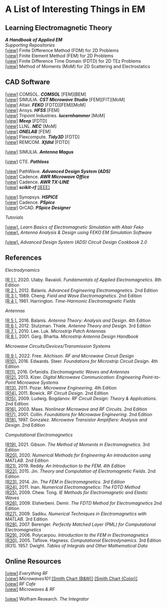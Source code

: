 # A List of Interesting Things in EM

## Learning Electromagnetic Theory

**_A Handbook of Applied EM_**  
_Supporting Repositories_  
[[view]](https://gitlab.com/oameed/cem_fdm_2d) Finite Difference Method (FDM) for 2D Problems  
[[view]](https://gitlab.com/oameed/cem_fem_2d) Finite Element Method (FEM) for 2D Problems  
[[view]](https://gitlab.com/oameed/cem_fdtd_2d) Finite Difference Time Domain (FDTD) for 2D TEz Problems  
[[view]](https://gitlab.com/oameed/cem_mom_2d) Method of Moments (MoM) for 2D Scattering and Electrostatics  

## CAD Software

[[view]](https://www.comsol.com/rf-module) COMSOL. **_COMSOL_** [FEM][BEM]  
[[view]](https://www.3ds.com/products-services/simulia/products/cst-studio-suite/) SIMULIA. **_CST Microwave Studio_** [FEM][FIT][MoM]  
[[view]](https://www.altair.com/feko/) Altair. **_FEKO_** [FDTD][FEM][MoM]  
[[view]](https://www.ansys.com/products/electronics/ansys-hfss) Ansys. **_HFSS_** [FEM]  
[[view]](https://lucernhammer.tripointindustries.com/) Tripoint Industries. **_lucernhammer_** [MoM]  
[[view]](https://meep.readthedocs.io/en/latest/) **_Meep_** [FDTD]  
[[view]](https://ipo.llnl.gov/technologies/software/nec-v50-numerical-electromagnetic-code) LLNL. **_NEC_** [MoM]  
[[view]](https://onelab.info/) **_ONELAB_** [FEM]  
[[view]](https://www.flexcompute.com/tidy3d/solver/) Flexcompute. **_Tidy3D_** [FDTD]  
[[view]](https://www.remcom.com/xfdtd-3d-em-simulation-software) REMCOM. **_Xfdtd_** [FDTD]  

[[view]](https://www.3ds.com/products-services/simulia/products/antenna-magus/) SIMULIA. **_Antenna Magus_**  

[[view]](https://www.pathloss.com/) CTE. **_Pathloss_**  

[[view]](https://www.keysight.com/us/en/products/software/pathwave-design-software/pathwave-advanced-design-system.html) PathWave. **_Advanced Design System (ADS)_**  
[[view]](https://www.cadence.com/en_US/home/tools/system-analysis/rf-microwave-design/awr-microwave-office.html) Cadence. **_AWR Microwave Office_**  
[[view]](https://www.cadence.com/en_US/home/tools/system-analysis/rf-microwave-design/awr-tx-line.html) Cadence. **_AWR TX-LINE_**  
[[view]](https://scikit-rf.readthedocs.io/en/latest/index.html) **_scikit-rf_** [[IEEE]](https://ieeexplore.ieee.org/document/9632487)  

[[view]](https://www.synopsys.com/implementation-and-signoff/ams-simulation/primesim-hspice.html) Synopsys. **_HSPICE_**  
[[view]](https://www.cadence.com/en_US/home/tools/pcb-design-and-analysis/analog-mixed-signal-simulation/pspice.html) Cadence. **_PSpice_**  
[[view]](https://www.orcad.com/products/orcad-pspice-designer/overview) OrCAD. **_PSpice Designer_**  

_Tutorials_

[[view].](https://altairuniversity.com/free-ebook-electromagnetic-simulation-feko/) _Learn Basics of Electromagnetic Simulation with Altair Feko_  
[[view].](https://altairuniversity.com/13342-antenna-analysis-design-using-feko-em-simulation-software-2/) _Antenna Analysis & Design using FEKO EM Simulation Software_  

[[view].](https://www.keysight.com/us/en/assets/7018-04800/application-notes/5992-0707.pdf) _Advanced Design System (ADS) Circuit Design Cookbook 2.0_  

## References

_Electrodynamics_

[[R 1 ].](https://www.pearson.com/us/higher-education/program/Ulaby-Pearson-e-Text-Fundamentals-of-Applied-Electromagnetics-Access-Card-8th-Edition/PGM2445419.html) 2020. Ulaby. Ravaioli. _Fundamentals of Applied Electromagnetics_. 8th Edition  
[[R 2 ].](https://www.wiley.com/en-us/Advanced+Engineering+Electromagnetics%2C+2nd+Edition-p-9780470589489) 2012. Balanis. _Advanced Engineering Electromagnetics_. 2nd Edition  
[[R 3 ].](https://www.pearson.com/uk/educators/higher-education-educators/program/Cheng-Field-and-Wave-Electromagnetics-Pearson-New-International-Edition-2nd-Edition/PGM1052866.html) 1989. Cheng. _Field and Wave Electromagnetics_. 2nd Edition  
[[R 4 ].](https://www.wiley.com/en-us/Time+Harmonic+Electromagnetic+Fields-p-9780471208068) 1961. Harrington. _Time-Harmonic Electromagnetic Fields_  

_Antennas_

[[R 5 ].](https://www.wiley.com/en-us/Antenna+Theory%3A+Analysis+and+Design%2C+4th+Edition-p-9781118642061) 2016. Balanis. _Antenna Theory: Analysis and Design_. 4th Edition  
[[R 6 ].](https://www.wiley.com/en-us/Antenna+Theory+and+Design%2C+3rd+Edition-p-9780470576649) 2012. Stutzman. Thiele. _Antenna Theory and Design_. 3rd Edition  
[[R 7 ].](https://doi.org/10.1142/p669) 2010. Lee. Luk. _Microstrip Patch Antennas_  
[[R 8 ].](https://books.google.com/books/about/Microstrip_Antenna_Design_Handbook.html?id=_er1LO5pEnUC) 2001. Garg. Bhartia. _Microstrip Antenna Design Handbook_  

_Microwave Circuits/Devices/Transmission Systems_

[[R 9 ].](https://www.wiley.com/en-us/RF+and+Microwave+Circuit+Design:+Theory+and+Applications-p-9781119114666) 2022. Free. Aitchison. _RF and Microwave Circuit Design_  
[[R10].](https://www.wiley.com/en-us/Foundations+for+Microstrip+Circuit+Design,+4th+Edition-p-9781118936191) 2016. Edwards. Steer. _Foundations for Microstrip Circuit Design_. 4th Edition  
[[R11].](https://www.ece.rutgers.edu/~orfanidi/ewa/) 2016. Orfanidis. _Electromagnetic Waves and Antennas_  
[[R12].](https://www.wiley.com/en-us/Digital+Microwave+Communication%3A+Engineering+Point+to+Point+Microwave+Systems-p-9781118636800) 2013. Kizer. _Digital Microwave Communication: Engineering Point-to-Point Microwave Systems_  
[[R13].](https://www.wiley.com/en-us/Microwave+Engineering%2C+4th+Edition-p-9780470631553) 2011. Pozar. _Microwave Engineering_. 4th Edition  
[[R14].](https://books.google.com/books/about/RF_Circuit_Design.html?id=zpTnMsiUkmwC) 2011. Bowick. _RF Circuit Design_. 2nd Edition  
[[R15].](https://www.pearson.com/en-us/subject-catalog/p/rf-circuit-design-theory--applications/P200000003197/9780131471375) 2009. Ludwig. Bogdanov. _RF Circuit Design: Theory & Applications_. 2nd Edition  
[[R16].](https://us.artechhouse.com/Nonlinear-Microwave-and-RF-Circuits-Second-Edition-P1097.aspx) 2003. Maas. _Nonlinear Microwave and RF Circuits_. 2nd Edition  
[[R17].](https://www.wiley.com/en-us/Foundations+for+Microwave+Engineering%2C+2nd+Edition-p-9780780360310) 2001. Collin. _Foundations for Microwave Engineering_. 2nd Edition  
[[R18].](https://books.google.com/books/about/Microwave_Transistor_Amplifiers.html?id=-AVTAAAAMAAJ) 1997. Gonzalez. _Microwave Transistor Amplifiers: Analysis and Design_. 2nd Edition  

_Computational Electromagnetics_

[[R19].](https://www.taylorfrancis.com/books/mono/10.1201/9780429355509/method-moments-electromagnetics-walton-gibson) 2021. Gibson. _The Method of Moments in Electromagnetics_. 3rd Edition  
[[R20].](https://shop.theiet.org/numerical-methods-for-engineering-2nd-edition) 2020. _Numerical Methods for Engineering An introduction using MATLAB_. 2nd Edition  
[[R21].](https://www.mheducation.com/highered/product/introduction-finite-element-method-4e-reddy/9781259861901.html) 2019. Reddy. _An Introduction to the FEM. 4th Edition_  
[[R22].](https://books.google.com/books/about/Theory_and_Computation_of_Electromagneti.html?id=3NVZCgAAQBAJ) 2015. Jin. _Theory and Computation of Electromagnetic Fields_. 2nd Edition  
[[R23].](https://www.wiley.com/en-us/The+Finite+Element+Method+in+Electromagnetics%2C+3rd+Edition-p-9781118571361) 2014. Jin. _The FEM in Electromagnetics. 3rd Edition_  
[[R24].](https://www.cambridge.org/core/books/numerical-electromagnetics/C662D0321F07312BC62853E39E68E4A5) 2011. Inan. _Numerical Electromagnetics: The FDTD Method_  
[[R25].](https://link.springer.com/book/10.1007/978-3-031-01707-0) 2009. Chew. Tong. _IE Methods for Electromagnetic and Elastic Waves_  
[[R26].](https://shop.theiet.org/finite-diff-time-dom-em-2-ed) 2009. Elsherbeni. Demir. _The FDTD Method for Electromagnetics_ 2nd Edition  
[[R27].](https://www.taylorfrancis.com/books/mono/10.1201/9781315222622/numerical-techniques-electromagnetics-matlab%C2%AE-matthew-sadiku) 2009. Sadiku. _Numerical Techniques in Electromagnetics with MATLAB_. 3rd Edition  
[[R28].](https://link.springer.com/book/10.1007/978-3-031-01696-7) 2007. Berenger. _Perfectly Matched Layer (PML) for Computational Electromagnetics_  
[[R29].](https://link.springer.com/book/10.1007/978-3-031-01689-9) 2006. Polycarpou. _Introduction to the FEM in Electromagnetics_  
[[R30].](https://uk.artechhouse.com/Computational-Electrodynamics-Third-Edition-P1916.aspx) 2005. Taflove. Hagness. _Computational Electrodynamics_. 3rd Edition  
[R31]. 1957. Dwight. _Tables of Integrals and Other Mathematical Data_  

## Online Resources

[[view]](https://www.everythingrf.com/)  _Everything RF_  
[[view]](https://www.microwaves101.com/) _Microwaves101_ [[Smith Chart (B&W)]](https://www.microwaves101.com/uploads/smith.PDF) [[Smith Chart (Color)]](https://www.microwaves101.com/uploads/smith-chart-in-color.PDF)  
[[view]](https://www.rfcafe.com/) _RF Cafe_  
[[view]](https://www.mwrf.com/) _Microwaves & RF_  

[[view]](https://www.wolframalpha.com/calculators/integral-calculator/)  Wolfram Research. _The Integrator_   
